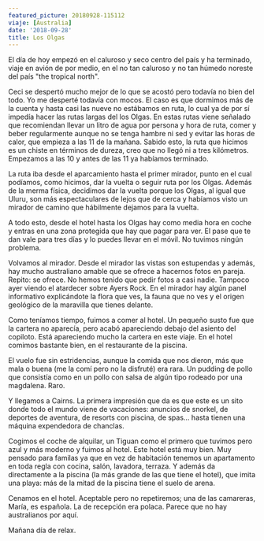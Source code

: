 ```yaml
---
featured_picture: 20180928-115112
viaje: [Australia]
date: '2018-09-28'
title: Los Olgas
---
```

El día de hoy empezó en el caluroso y seco centro del país y ha terminado, viaje en avión de por medio, en el no tan caluroso y no tan húmedo noreste del país "the tropical north".

Ceci se despertó mucho mejor de lo que se acostó pero todavía no bien del todo. Yo me desperté todavía con mocos. El caso es que dormimos más de la cuenta y hasta casi las nueve no estábamos en ruta, lo cual ya de por sí impedía hacer las rutas largas del los Olgas. En estas rutas viene señalado que recomiendan llevar un litro de agua por persona y hora de ruta, comer y beber regularmente aunque no se tenga hambre ni sed y evitar las horas de calor, que empieza a las 11 de la mañana. Sabido esto, la ruta que hicimos es un chiste en términos de dureza, creo que no llegó ni a tres kilómetros. Empezamos a las 10 y antes de las 11 ya habíamos terminado.

La ruta iba desde el aparcamiento hasta el primer mirador, punto en el cual podíamos, como hicimos, dar la vuelta o seguir ruta por los Olgas. Además de la merma física, decidimos dar la vuelta porque los Olgas, al igual que Uluru, son más espectaculares de lejos que de cerca y habíamos visto un mirador de camino que hábilmente dejamos para la vuelta.

A todo esto, desde el hotel hasta los Olgas hay como media hora en coche y entras en una zona protegida que hay que pagar para ver. El pase que te dan vale para tres días y lo puedes llevar en el móvil. No tuvimos ningún problema. 

Volvamos al mirador. Desde el mirador las vistas son estupendas y además, hay mucho australiano amable que se ofrece a hacernos fotos en pareja. Repito: se ofrece. No hemos tenido que pedir fotos a casi nadie. Tampoco ayer viendo el atardecer sobre Ayers Rock. En el mirador hay algún panel informativo explicándote la flora que ves, la fauna que no ves y el origen geológico de la maravilla que tienes delante.

Como teníamos tiempo, fuimos a comer al hotel. Un pequeño susto fue que la cartera no aparecía, pero acabó apareciendo debajo del asiento del copiloto. Está apareciendo mucho la cartera en este viaje. En el hotel comimos bastante bien, en el restaurante de la piscina.

El vuelo fue sin estridencias, aunque la comida que nos dieron, más que mala o buena (me la comí pero no la disfruté) era rara. Un pudding de pollo que consistía como en un pollo con salsa de algún tipo rodeado por una magdalena. Raro.

Y llegamos a Cairns. La primera impresión que da es que este es un sito donde todo el mundo viene de vacaciones: anuncios de snorkel, de deportes de aventura, de resorts con piscina, de spas... hasta tienen una máquina expendedora de chanclas.

Cogimos el coche de alquilar, un Tiguan como el primero que tuvimos pero azul y más moderno y fuimos al hotel. Este hotel está muy bien. Muy pensado para familas ya que en vez de habitación tenemos un apartamento en toda regla con cocina, salón, lavadora, terraza. Y además da directamente a la piscina (la más grande de las que tiene el hotel), que imita una playa: más de la mitad de la piscina tiene el suelo de arena.

Cenamos en el hotel. Aceptable pero no repetiremos; una de las camareras, María, es española. La de recepción era polaca. Parece que no hay australianos por aquí.

Mañana día de relax.